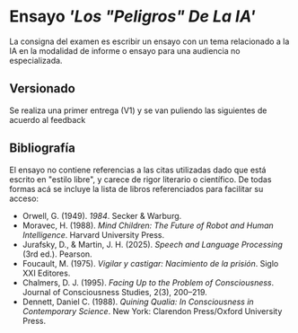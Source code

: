 # Ensayo *'Los "Peligros" De La IA'*
La consigna del examen es escribir un ensayo con un tema relacionado a la IA en la modalidad de informe o ensayo para una audiencia no especializada.

## Versionado
Se realiza una primer entrega (V1) y se van puliendo las siguientes de acuerdo al feedback

## Bibliografía
El ensayo no contiene referencias a las citas utilizadas dado que está escrito en "estilo libre", y carece de rigor literario o científico.
De todas formas acá se incluye la lista de libros referenciados para facilitar su acceso:
- Orwell, G. (1949). *1984*. Secker & Warburg.
- Moravec, H. (1988). *Mind Children: The Future of Robot and Human Intelligence*. Harvard University Press.
- Jurafsky, D., & Martin, J. H. (2025). *Speech and Language Processing* (3rd ed.). Pearson.
- Foucault, M. (1975). *Vigilar y castigar: Nacimiento de la prisión*. Siglo XXI Editores.
- Chalmers, D. J. (1995). *Facing Up to the Problem of Consciousness*. Journal of Consciousness Studies, 2(3), 200–219.
- Dennett, Daniel C. (1988). *Quining Qualia: In Consciousness in Contemporary Science*. New York: Clarendon Press/Oxford University Press.
